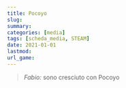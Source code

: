 ```yaml
---
title: Pocoyo
slug: 
summary: 
categories: [media]
tags: [scheda_media, STEAM]
date: 2021-01-01
lastmod: 
url_game: 
---
```

> *Fabio:*
> sono cresciuto con Pocoyo


